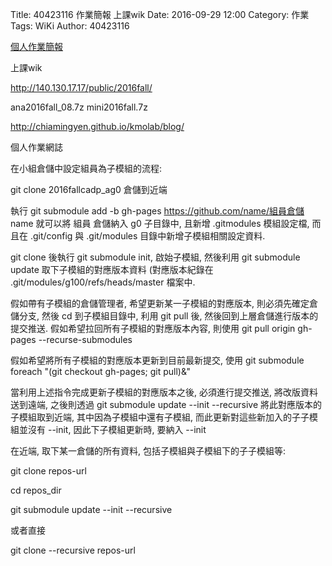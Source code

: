 Title: 40423116 作業簡報 上課wik
Date: 2016-09-29 12:00
Category: 作業
Tags: WiKi
Author: 40423116

<a href="https://40423116.github.io/2016fallcadp_hw">個人作業簡報</a>

<!-- PELICAN_END_SUMMARY -->

上課wik

http://140.130.17.17/public/2016fall/

ana2016fall_08.7z
mini2016fall.7z

http://chiamingyen.github.io/kmolab/blog/

個人作業網誌

在小組倉儲中設定組員為子模組的流程:

git clone 2016fallcadp_ag0 倉儲到近端

執行 git submodule add -b gh-pages https://github.com/name/組員倉儲 name 就可以將 組員 倉儲納入 g0 子目錄中, 且新增 .gitmodules 模組設定檔, 而且在 .git/config 與 .git/modules 目錄中新增子模組相關設定資料.

git clone 後執行 git submodule init, 啟始子模組, 然後利用 git submodule update 取下子模組的對應版本資料 (對應版本紀錄在 .git/modules/g100/refs/heads/master 檔案中.

假如帶有子模組的倉儲管理者, 希望更新某一子模組的對應版本, 則必須先確定倉儲分支, 然後 cd 到子模組目錄中, 利用 git pull 後, 然後回到上層倉儲進行版本的提交推送. 假如希望拉回所有子模組的對應版本內容, 則使用 git pull origin gh-pages --recurse-submodules

假如希望將所有子模組的對應版本更新到目前最新提交, 使用 git submodule foreach "(git checkout gh-pages; git pull)&"

當利用上述指令完成更新子模組的對應版本之後, 必須進行提交推送, 將改版資料送到遠端, 之後則透過 git submodule update --init --recursive 將此對應版本的子模組取到近端, 其中因為子模組中還有子模組, 而此更新對這些新加入的子子模組並沒有 --init, 因此下子模組更新時, 要納入 --init

在近端, 取下某一倉儲的所有資料, 包括子模組與子模組下的子子模組等:

git clone repos-url

cd repos_dir

git submodule update --init --recursive

或者直接

git clone --recursive repos-url
